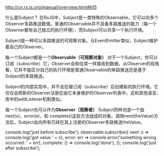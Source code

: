 http://cn.rx.js.org/manual/overview.html#h15

什么是Subject？ 在RxJS中，Subject是一类特殊的Observable，它可以向多个Observer多路推送数值。普通的Observable并不具备多路推送的能力（每一个Observer都有自己独立的执行环境），而Subject可以共享一个执行环境。

Subject是一种可以多路推送的可观察对象。与EventEmitter类似，Subject维护着自己的Observer。

每一个Subject都是一个**Observable（可观察对象）** 对于一个Subject，你可以订阅（subscribe）它，Observer会和往常一样接收到数据。从Observer的视角看，它并不能区分自己的执行环境是普通Observable的单路推送还是基于Subject的多路推送。

Subject的内部实现中，并不会在被订阅（subscribe）后创建新的执行环境。它仅仅会把新的Observer注册在由它本身维护的Observer列表中，这和其他语言、库中的addListener机制类似。

每一个Subject也可以作为**Observer（观察者）** Subject同样也是一个由next(v)，error(e)，和 complete()这些方法组成的对象。调用next(theValue)方法后，Subject会向所有已经在其上注册的Observer多路推送theValue。


console.log('just before subscribe');
observable.subscribe({
next: x => console.log('got value ' + x),
error: err => console.error('something wrong occurred: ' + err),
complete: () => console.log('done'),
});
console.log('just after subscribe');